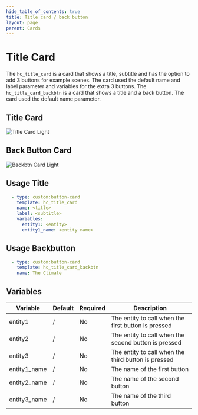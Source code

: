 ```yaml
---
hide_table_of_contents: true
title: Title card / back button
layout: page
parent: Cards
---
```


# Title Card

The `hc_title_card` is a card that shows a title, subtitle and has the option to add 3 buttons for example scenes. The card used the default name and label parameter and variables for the extra 3 buttons.
The `hc_title_card_backbtn` is a card that shows a title and a back button. The card used the default name parameter.

## Title Card
![Title Card Light](../../../assets/images/cards/hc_title_card/titlecard_light.png)

## Back Button Card
![Backbtn Card Light](../../../assets/images/cards/hc_title_card/titlecard_backbtn_light.png)


## Usage Title

```yaml
  - type: custom:button-card
    template: hc_title_card
    name: <title>
    label: <subtitle>
    variables:
      entity1: <entity>
      entity1_name: <entity name>
```

## Usage Backbutton

```yaml
  - type: custom:button-card
    template: hc_title_card_backbtn
    name: The Climate
```

## Variables

| Variable | Default | Required | Description|
|----------|---------|----------|------------|
| entity1 | / | No | The entity to call when the first button is pressed |
| entity2 | / | No | The entity to call when the second button is pressed |
| entity3 | / | No | The entity to call when the third button is pressed |
| entity1_name | / | No | The name of the first button |
| entity2_name | / | No | The name of the second button |
| entity3_name | / | No | The name of the third button |